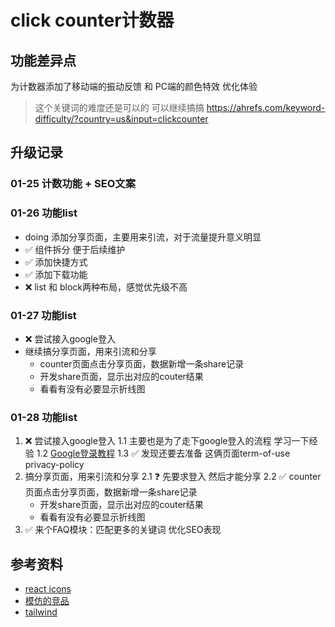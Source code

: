 # click counter计数器

## 功能差异点
为计数器添加了移动端的振动反馈 和 PC端的颜色特效 优化体验

> 这个关键词的难度还是可以的 可以继续搞搞 https://ahrefs.com/keyword-difficulty/?country=us&input=clickcounter

## 升级记录
### 01-25 计数功能 + SEO文案
### 01-26 功能list
- doing 添加分享页面，主要用来引流，对于流量提升意义明显
- ✅ 组件拆分 便于后续维护
- ✅ 添加快捷方式
- ✅ 添加下载功能
- ❌ list 和 block两种布局，感觉优先级不高
### 01-27 功能list
- ❌ 尝试接入google登入
- 继续搞分享页面，用来引流和分享
    - counter页面点击分享页面，数据新增一条share记录
    - 开发share页面，显示出对应的couter结果
    - 看看有没有必要显示折线图
### 01-28 功能list
1. ❌ 尝试接入google登入
    1.1 主要也是为了走下google登入的流程 学习一下经验
    1.2 [Google登录教程](https://coreychiu.com/blogs/google-oauth-setup)
    1.3 ✅ 发现还要去准备 这俩页面term-of-use privacy-policy
2. 搞分享页面，用来引流和分享
    2.1 ❓ 先要求登入 然后才能分享
    2.2 ✅ counter页面点击分享页面，数据新增一条share记录
    - 开发share页面，显示出对应的couter结果
    - 看看有没有必要显示折线图
3. ✅ 来个FAQ模块：匹配更多的关键词 优化SEO表现

## 参考资料
- [react icons](https://react-icons.github.io/react-icons/search/#q=vibrate)
- [模仿的竞品](https://tallycount.app/)
- [tailwind](https://tailwindcss.com/docs/text-color)